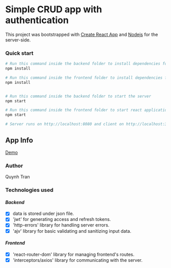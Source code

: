 # Simple CRUD app with authentication

This project was bootstrapped with [Create React App](https://github.com/facebook/create-react-app) and [Nodejs](https://nodejs.org/en/) for the server-side.

### Quick start

```bash
# Run this command inside the backend folder to install dependencies for server
npm install

# Run this command inside the frontend folder to install dependencies for client
npm install


# Run this command inside the backend folder to start the server
npm start

# Run this command inside the frontend folder to start react application
npm start

# Server runs on http://localhost:8080 and client on http://localhost:3000
```

## App Info

[Demo](https://wynny-frontend.herokuapp.com/)

### Author

Quynh Tran

### Technologies used

#### _Backend_

- [x] data is stored under json file.
- [x] 'jwt' for generating access and refresh tokens.
- [x] 'http-errors' library for handling server errors.
- [x] 'ajv' library for basic validating and sanitizing input data.

#### _Frontend_

- [x] 'react-router-dom' library for managing frontend's routes.
- [x] 'interceptors/axios' library for communicating with the server.
